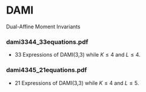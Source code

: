 # DAMI
Dual-Affine Moment Invariants

### dami3344_33equations.pdf

- 33 Expressions of DAMI(3,3) while $K\le4$ and $L\le4$.

### dami4345_21equations.pdf

- 21 Expressions of DAMI(3,3) while $K\le4$ and $L\le5$.
